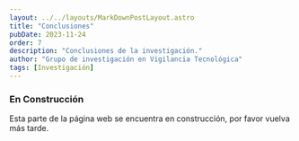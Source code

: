 ```yaml
---
layout: ../../layouts/MarkDownPostLayout.astro
title: "Conclusiones"
pubDate: 2023-11-24
order: 7
description: "Conclusiones de la investigación."
author: "Grupo de investigación en Vigilancia Tecnológica"
tags: [Investigación]
---
```


### En Construcción

Esta parte de la página web se encuentra en construcción, por favor vuelva más tarde.
